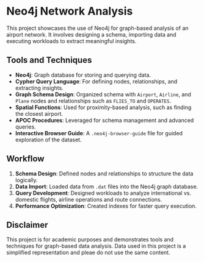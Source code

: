 # Neo4j Network Analysis

This project showcases the use of Neo4j for graph-based analysis of an airport network. It involves designing a schema, importing data and executing workloads to extract meaningful insights.

## Tools and Techniques
- **Neo4j**: Graph database for storing and querying data.
- **Cypher Query Language**: For defining nodes, relationships, and extracting insights.
- **Graph Schema Design**: Organized schema with `Airport`, `Airline`, and `Plane` nodes and relationships such as `FLIES_TO` and `OPERATES`.
- **Spatial Functions**: Used for proximity-based analysis, such as finding the closest airport.
- **APOC Procedures**: Leveraged for schema management and advanced queries.
- **Interactive Browser Guide**: A `.neo4j-browser-guide` file for guided exploration of the dataset.

## Workflow
1. **Schema Design**: Defined nodes and relationships to structure the data logically.
2. **Data Import**: Loaded data from `.dat` files into the Neo4j graph database.
3. **Query Development**: Designed workloads to analyze international vs. domestic flights, airline operations and route connections.
4. **Performance Optimization**: Created indexes for faster query execution.


## Disclaimer
This project is for academic purposes and demonstrates tools and techniques for graph-based data analysis. Data used in this project is a simplified representation and pleae do not use the same content.

